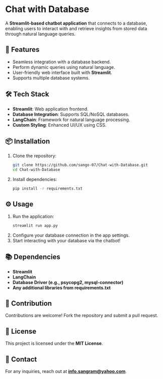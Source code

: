 # Chat with Database

A **Streamlit-based chatbot application** that connects to a database, enabling users to interact with and retrieve insights from stored data through natural language queries.

## 🚀 Features
- Seamless integration with a database backend.
- Perform dynamic queries using natural language.
- User-friendly web interface built with **Streamlit**.
- Supports multiple database systems.

## 🛠️ Tech Stack
- **Streamlit**: Web application frontend.
- **Database Integration**: Supports SQL/NoSQL databases.
- **LangChain**: Framework for natural language processing.
- **Custom Styling**: Enhanced UI/UX using CSS.

## 📦 Installation
1. Clone the repository:
   ```bash
   git clone https://github.com/sango-07/Chat-with-Database.git
   cd Chat-with-Database
   ```
2. Install dependencies:
   ```bash
   pip install -r requirements.txt
   ```

## ⚙️ Usage
1. Run the application:
   ```bash
   streamlit run app.py
   ```
2. Configure your database connection in the app settings.
3. Start interacting with your database via the chatbot!

## 📚 Dependencies
- **Streamlit**
- **LangChain**
- **Database Driver (e.g., psycopg2, mysql-connector)**
- **Any additional libraries from requirements.txt**

## 🤝 Contribution
Contributions are welcome! Fork the repository and submit a pull request.

## 📝 License
This project is licensed under the **MIT License**.

## 📧 Contact
For any inquiries, reach out at **info.sangram@yahoo.com**.

